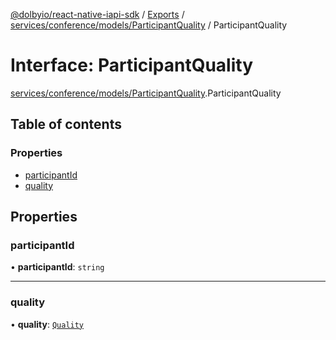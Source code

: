 [@dolbyio/react-native-iapi-sdk](../README.md) / [Exports](../modules.md) / [services/conference/models/ParticipantQuality](../modules/services_conference_models_ParticipantQuality.md) / ParticipantQuality

# Interface: ParticipantQuality

[services/conference/models/ParticipantQuality](../modules/services_conference_models_ParticipantQuality.md).ParticipantQuality

## Table of contents

### Properties

- [participantId](services_conference_models_ParticipantQuality.ParticipantQuality.md#participantid)
- [quality](services_conference_models_ParticipantQuality.ParticipantQuality.md#quality)

## Properties

### participantId

• **participantId**: `string`

___

### quality

• **quality**: [`Quality`](../enums/services_conference_models_ParticipantQuality.Quality.md)

